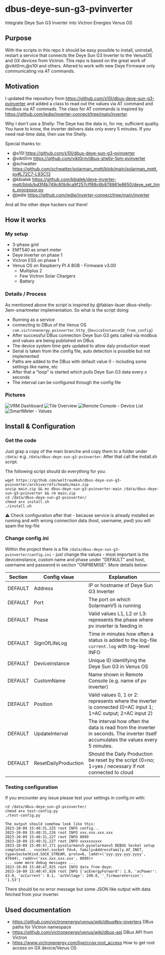 # dbus-deye-sun-g3-pvinverter
Integrate Deye Sun G3 Inverter into Victron Energies Venus OS

## Purpose
With the scripts in this repo it should be easy possible to install, uninstall, restart a service that connects the Deye Sun G3 Inverter to the VenusOS and GX devices from Victron.
This repo is based on the great work of @vikt0rm,@s10l and others.
Altered to work with new Deye Firmware only communicating via AT commands.

## Motivation
I updated the  repository from https://github.com/s10l/dbus-deye-sun-g3-pvinverter and added a class to read out the values via AT command and modbus via AT commads.
The class for AT commands is inspired by https://github.com/jedie/inverter-connect/tree/main/inverter.

Why I don't use a Shelly: The Deye has the data in, for me, sufficient quality. You have to know, the inverter delivers data only every 5 minutes. If you need real-time data, then use the Shelly.


Special thanks to:
- @s10l https://github.com/s10l/dbus-deye-sun-g3-pvinverter
- @vikt0rm https://github.com/vikt0rm/dbus-shelly-1pm-pvinverter
- @schwatter https://github.com/schwatter/solarman_mqtt/blob/main/solarman_mqtt.py#L72C7-L93C13
- @kbialek https://github.com/kbialek/deye-inverter-mqtt/blob/bd3f4b749c80b9ca9f257cff88c6b878861e8650/deye_set_time_processor.py
- @jedie https://github.com/jedie/inverter-connect/tree/main/inverter

And all the other deye hackers out there!

## How it works
### My setup
- 3-phase grid
- EMT540 as smart meter
- Deye inverter on phase 1
- Victron ESS on phase 1
- Venus OS on Raspberry PI 4 8GB - Firmware v3.00
  - Multiplus 2
  - Few Victron Solar Chargers
  - Battery

### Details / Process
As mentioned above the script is inspired by @fabian-lauer dbus-shelly-3em-smartmeter implementation.
So what is the script doing:
- Running as a service
- connecting to DBus of the Venus OS `com.victronenergy.pvinverter.http_{DeviceInstanceID_from_config}`
- After successful DBus connection Deye Sun G3 gets called via modbus and values are being published on DBus
- The device system time gets updated to allow daly production reset
- Serial is taken from the config file, auto detection is possible but not implemented
- Paths are added to the DBus with default value 0 - including some settings like name, etc
- After that a "loop" is started which pulls Deye Sun G3 data every x seconds
- The interval can be configured through the config file


### Pictures
![VRM Dashboard](img/vrm-dashboard.png)
![Tile Overview](img/venus-os-overview.png)
![Remote Console - Device List](img/venus-os-devicelist.png) 
![SmartMeter - Values](img/venus-os-device.png)


## Install & Configuration
### Get the code
Just grap a copy of the main branche and copy them to a folder under `/data/` e.g. `/data/dbus-deye-sun-g3-pvinverter`.
After that call the install.sh script.

The following script should do everything for you:
```
wget https://github.com/weltraumkuh/dbus-deye-sun-g3-pvinverter/archive/refs/heads/main.zip
unzip main.zip && mv dbus-deye-sun-g3-pvinverter-main /data/dbus-deye-sun-g3-pvinverter && rm main.zip
cd /data/dbus-deye-sun-g3-pvinverter/
chmod a+x install.sh
./install.sh
```
⚠️ Check configuration after that - because service is already installed an running and with wrong connection data (host, username, pwd) you will spam the log-file

### Change config.ini
Within the project there is a file `/data/dbus-deye-sun-g3-pvinverter/config.ini` - just change the values - most important is the deviceinstance, custom name and phase under "DEFAULT" and host, username and password in section "ONPREMISE". More details below:

| Section  | Config vlaue | Explanation |
| ------------- | ------------- | ------------- |
| DEFAULT  | Address | IP or hostname of Deye Sun G3 Inverter |
| DEFAULT  | Port | The port on which SolarmanV5 is running |
| DEFAULT  | Phase | Valid values L1, L2 or L3: represents the phase where pv inverter is feeding in |
| DEFAULT  | SignOfLifeLog  | Time in minutes how often a status is added to the log-file `current.log` with log-level INFO |
| DEFAULT  | Deviceinstance | Unique ID identifying the Deye Sun G3 in Venus OS |
| DEFAULT  | CustomName | Name shown in Remote Console (e.g. name of pv inverter) |
| DEFAULT  | Position | Valid values 0, 1 or 2: represents where the inverter is connected (0=AC input 1; 1=AC output; 2=AC input 2) |
| DEFAULT  | UpdateInterval | The interval how often the data is read from the inverter in seconds. The inverter itself accumulates the values every 5 minutes. |
| DEFAULT  | ResetDailyProduction | Should the Daily Production be reset by the script  (0=no; 1=yes / necessary if not connected to cloud |

### Testing configuration
If you encounter any issue please test your settings in config.ini with:
```
cd /data/dbus-deye-sun-g3-pvinverter/
chmod a+x test-config.py
./test-config.py
```

```
The output should somehow look like this:
2023-10-09 15:40:31,225 root INFO config...
2023-10-09 15:40:31,226 root INFO xxx.xxx.xxx.xxx
2023-10-09 15:40:31,227 root INFO 8899
2023-10-09 15:40:31,227 root INFO xxxxxxxxxx
2023-10-09 15:40:47,171 pysolarmanv5.pysolarmanv5 DEBUG Socket setup completed... <socket.socket fd=4, family=AddressFamily.AF_INET, type=SocketKind.SOCK_STREAM, proto=6, laddr=('yyy.yyy.yyy.yyyy', 47644), raddr=('xxx.xxx.xxx.xxx', 8899)>
... some more debug messages ...
2023-10-09 15:40:47,925 root INFO data from deye:
2023-10-09 15:40:47,926 root INFO {'acEnergyForward': 1.8, 'acPower': 43.0, 'acCurrent': 0.1, 'acVoltage': 240.0, '_firmwareVersion': '1.53'}
```
There should be no error message but some JSON like output with data fetched from your inverter.

## Used documentation
- https://github.com/victronenergy/venus/wiki/dbus#pv-inverters   DBus paths for Victron namespace
- https://github.com/victronenergy/venus/wiki/dbus-api   DBus API from Victron
- https://www.victronenergy.com/live/ccgx:root_access   How to get root access on GX device/Venus OS
